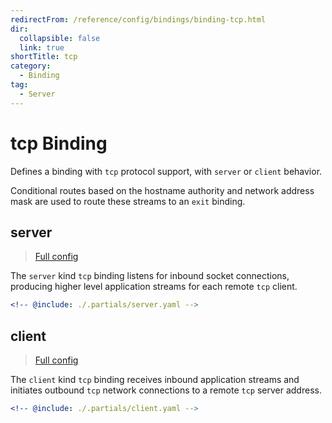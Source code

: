 ```yaml
---
redirectFrom: /reference/config/bindings/binding-tcp.html
dir:
  collapsible: false
  link: true
shortTitle: tcp
category:
  - Binding
tag:
  - Server
---
```


# tcp Binding

Defines a binding with `tcp` protocol support, with `server` or `client` behavior.

Conditional routes based on the hostname authority and network address mask are used to route these streams to an `exit` binding.

## server

> [Full config](./server.md)

The `server` kind `tcp` binding listens for inbound socket connections, producing higher level application streams for each remote `tcp` client.

```yaml {3}
<!-- @include: ./.partials/server.yaml -->
```

## client

> [Full config](./client.md)

The `client` kind `tcp` binding receives inbound application streams and initiates outbound `tcp` network connections to a remote `tcp` server address.

```yaml {3}
<!-- @include: ./.partials/client.yaml -->
```
